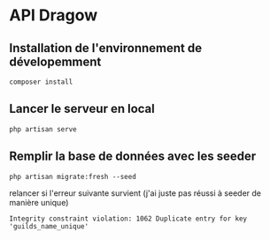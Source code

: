 API Dragow
==
Installation de l'environnement de dévelopemment
-

    composer install
    
Lancer le serveur en local
-

    php artisan serve
    
Remplir la base de données avec les seeder
-

    php artisan migrate:fresh --seed
relancer si l'erreur suivante survient (j'ai juste pas réussi à seeder de manière unique)

    Integrity constraint violation: 1062 Duplicate entry for key 'guilds_name_unique'
